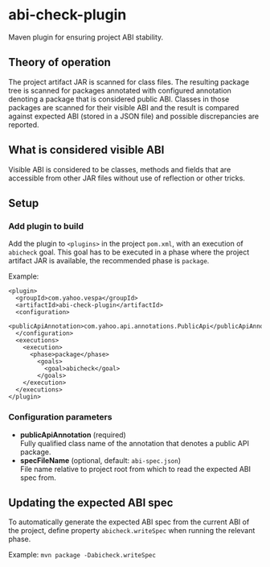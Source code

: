 <!-- Copyright Yahoo. Licensed under the terms of the Apache 2.0 license. See LICENSE in the project root. -->
# abi-check-plugin

Maven plugin for ensuring project ABI stability.

## Theory of operation

The project artifact JAR is scanned for class files. The resulting package tree is scanned for
packages annotated with configured annotation denoting a package that is considered public ABI.
Classes in those packages are scanned for their visible ABI and the result is compared against
expected ABI (stored in a JSON file) and possible discrepancies are reported.

## What is considered visible ABI

Visible ABI is considered to be classes, methods and fields that are accessible from other JAR
files without use of reflection or other tricks.

## Setup

### Add plugin to build

Add the plugin to `<plugins>` in the project `pom.xml`, with an execution of `abicheck` goal. This
goal has to be executed in a phase where the project artifact JAR is available, the recommended
phase is `package`.

Example:
```
<plugin>
  <groupId>com.yahoo.vespa</groupId>
  <artifactId>abi-check-plugin</artifactId>
  <configuration>
    <publicApiAnnotation>com.yahoo.api.annotations.PublicApi</publicApiAnnotation>
  </configuration>
  <executions>
    <execution>
      <phase>package</phase>
        <goals>
          <goal>abicheck</goal>
        </goals>
    </execution>
  </executions>
</plugin>
```

### Configuration parameters

 * **publicApiAnnotation** (required)  
   Fully qualified class name of the annotation that denotes a public API package.
 * **specFileName** (optional, default: `abi-spec.json`)  
   File name relative to project root from which to read the expected ABI spec from.
   
## Updating the expected ABI spec

To automatically generate the expected ABI spec from the current ABI of the project, define
property `abicheck.writeSpec` when running the relevant phase.

Example: `mvn package -Dabicheck.writeSpec`
